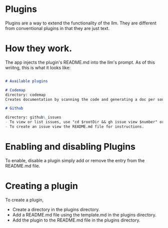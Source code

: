 # Plugins

Plugins are a way to extend the functionality of the llm. They are different from conventional plugins in that they are just text.


# How they work.

The app injects the plugin's README.md into the llm's prompt. As of this wriitng, this is what it looks like:
```markdown

# Available plugins

# Codemap
directory: codemap
Creates documentation by scanning the code and generating a doc per source file.

# Github

directory: github\_issues
- To view or list issues, use "cd $rootDir && gh issue view $number" or "gh issue list". Always include the "gh" command.
- To create an issue view the README.md file for instructions.
```

# Enabling and disabling Plugins

To enable, disable a plugin simply add or remove the entry from the README.md file. 

# Creating a plugin

To create a plugin,
- Create a directory in the plugins directory. 
- Add a README.md file using the template.md in the plugins directory.
- Add the plugin to the README.md file in the plugins directory.


